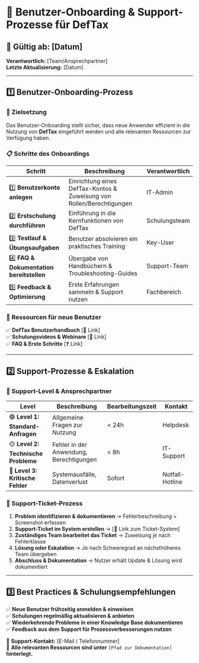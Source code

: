 # 📌 Benutzer-Onboarding & Support-Prozesse für DefTax

## 📅 **Gültig ab:** [Datum]  
**Verantwortlich:** [Team/Ansprechpartner]  
**Letzte Aktualisierung:** [Datum]  

---
## **1️⃣ Benutzer-Onboarding-Prozess**
### **🔹 Zielsetzung**
Das Benutzer-Onboarding stellt sicher, dass neue Anwender effizient in die Nutzung von **DefTax** eingeführt werden und alle relevanten Ressourcen zur Verfügung haben.

### **📋 Schritte des Onboardings**
| Schritt | Beschreibung | Verantwortlich |
|---------|-------------|----------------|
| 1️⃣ **Benutzerkonto anlegen** | Einrichtung eines DefTax-Kontos & Zuweisung von Rollen/Berechtigungen | IT-Admin |
| 2️⃣ **Erstschulung durchführen** | Einführung in die Kernfunktionen von DefTax | Schulungsteam |
| 3️⃣ **Testlauf & Übungsaufgaben** | Benutzer absolvieren ein praktisches Training | Key-User |
| 4️⃣ **FAQ & Dokumentation bereitstellen** | Übergabe von Handbüchern & Troubleshooting-Guides | Support-Team |
| 5️⃣ **Feedback & Optimierung** | Erste Erfahrungen sammeln & Support nutzen | Fachbereich |

### **📌 Ressourcen für neue Benutzer**
✅ **DefTax Benutzerhandbuch** [📄 Link]  
✅ **Schulungsvideos & Webinare** [🎥 Link]  
✅ **FAQ & Erste Schritte** [❓ Link]  

---
## **2️⃣ Support-Prozesse & Eskalation**
### **🔧 Support-Level & Ansprechpartner**
| Level | Beschreibung | Bearbeitungszeit | Kontakt |
|-------|-------------|----------------|---------|
| 🟢 **Level 1: Standard-Anfragen** | Allgemeine Fragen zur Nutzung | < 24h | Helpdesk |
| 🟡 **Level 2: Technische Probleme** | Fehler in der Anwendung, Berechtigungen | < 8h | IT-Support |
| 🔴 **Level 3: Kritische Fehler** | Systemausfälle, Datenverlust | Sofort | Notfall-Hotline |

### **🚀 Support-Ticket-Prozess**
1. **Problem identifizieren & dokumentieren** → Fehlerbeschreibung + Screenshot erfassen  
2. **Support-Ticket im System erstellen** → [📌 Link zum Ticket-System]  
3. **Zuständiges Team bearbeitet das Ticket** → Zuweisung je nach Fehlerklasse  
4. **Lösung oder Eskalation** → Je nach Schweregrad an nächsthöheres Team übergeben  
5. **Abschluss & Dokumentation** → Nutzer erhält Update & Lösung wird dokumentiert  

---
## **3️⃣ Best Practices & Schulungsempfehlungen**
✅ **Neue Benutzer frühzeitig anmelden & einweisen**  
✅ **Schulungen regelmäßig aktualisieren & anbieten**  
✅ **Wiederkehrende Probleme in einer Knowledge Base dokumentieren**  
✅ **Feedback aus dem Support für Prozessverbesserungen nutzen**  

📩 **Support-Kontakt:** [E-Mail / Telefonnummer]  
📂 **Alle relevanten Ressourcen sind unter** `[Pfad zur Dokumentation]` **hinterlegt.**

